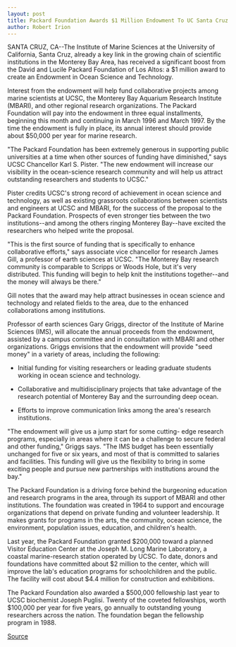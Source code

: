```yaml
---
layout: post
title: Packard Foundation Awards $1 Million Endowment To UC Santa Cruz For Ocean Science And Technology
author: Robert Irion
---
```


SANTA CRUZ, CA--The Institute of Marine Sciences at the University  of California, Santa Cruz, already a key link in the growing chain of  scientific institutions in the Monterey Bay Area, has received a  significant boost from the David and Lucile Packard Foundation of  Los Altos: a $1 million award to create an Endowment in Ocean  Science and Technology.

Interest from the endowment will help fund collaborative  projects among marine scientists at UCSC, the Monterey Bay  Aquarium Research Institute (MBARI), and other regional research  organizations. The Packard Foundation will pay into the endowment  in three equal installments, beginning this month and continuing in  March 1996 and March 1997. By the time the endowment is fully in  place, its annual interest should provide about $50,000 per year for  marine research.

"The Packard Foundation has been extremely generous in  supporting public universities at a time when other sources of  funding have diminished," says UCSC Chancellor Karl S. Pister. "The  new endowment will increase our visibility in the ocean-science  research community and will help us attract outstanding  researchers and students to UCSC."

Pister credits UCSC's strong record of achievement in ocean  science and technology, as well as existing grassroots  collaborations between scientists and engineers at UCSC and MBARI,  for the success of the proposal to the Packard Foundation. Prospects  of even stronger ties between the two institutions--and among the  others ringing Monterey Bay--have excited the researchers who  helped write the proposal.

"This is the first source of funding that is specifically to  enhance collaborative efforts," says associate vice chancellor for  research James Gill, a professor of earth sciences at UCSC. "The  Monterey Bay research community is comparable to Scripps or Woods  Hole, but it's very distributed. This funding will begin to help knit  the institutions together--and the money will always be there."

Gill notes that the award may help attract businesses in ocean  science and technology and related fields to the area, due to the  enhanced collaborations among institutions.

Professor of earth sciences Gary Griggs, director of the  Institute of Marine Sciences (IMS), will allocate the annual proceeds  from the endowment, assisted by a campus committee and in  consultation with MBARI and other organizations. Griggs envisions  that the endowment will provide "seed money" in a variety of areas,  including the following:

* Initial funding for visiting researchers or leading graduate  students working in ocean science and technology.

* Collaborative and multidisciplinary projects that take  advantage of the research potential of Monterey Bay and the  surrounding deep ocean.

* Efforts to improve communication links among the area's  research institutions.

"The endowment will give us a jump start for some cutting- edge research programs, especially in areas where it can be a  challenge to secure federal and other funding," Griggs says. "The IMS  budget has been essentially unchanged for five or six years, and  most of that is committed to salaries and facilities. This funding  will give us the flexibility to bring in some exciting people and  pursue new partnerships with institutions around the bay."

The Packard Foundation is a driving force behind the  burgeoning education and research programs in the area, through its  support of MBARI and other institutions. The foundation was created  in 1964 to support and encourage organizations that depend on  private funding and volunteer leadership. It makes grants for  programs in the arts, the community, ocean science, the  environment, population issues, education, and children's health.

Last year, the Packard Foundation granted $200,000 toward a  planned Visitor Education Center at the Joseph M. Long Marine  Laboratory, a coastal marine-research station operated by UCSC. To  date, donors and foundations have committed about $2 million to the  center, which will improve the lab's education programs for  schoolchildren and the public. The facility will cost about $4.4  million for construction and exhibitions.

The Packard Foundation also awarded a $500,000 fellowship  last year to UCSC biochemist Joseph Puglisi. Twenty of the coveted  fellowships, worth $100,000 per year for five years, go annually to  outstanding young researchers across the nation. The foundation  began the fellowship program in 1988.

[Source](http://www1.ucsc.edu/news_events/press_releases/archive/94-95/03-95/031595-Packard_Foundation_.html "Permalink to 031595-Packard_Foundation_")

